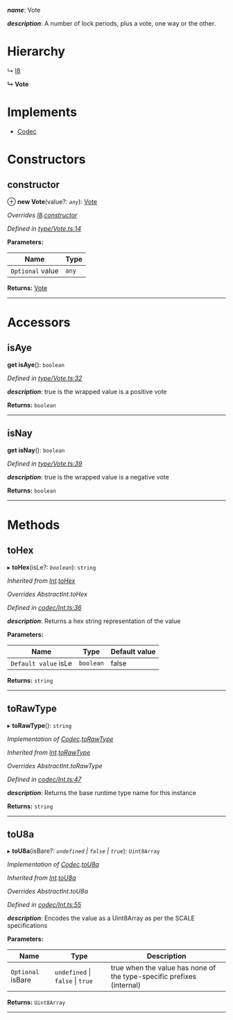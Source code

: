 

*__name__*: Vote

*__description__*: A number of lock periods, plus a vote, one way or the other.

# Hierarchy

↳  [I8](_primitive_i8_.i8.md)

**↳ Vote**

# Implements

* [Codec](../interfaces/_types_.codec.md)

# Constructors

<a id="constructor"></a>

##  constructor

⊕ **new Vote**(value?: *`any`*): [Vote](_type_vote_.vote.md)

*Overrides [I8](_primitive_i8_.i8.md).[constructor](_primitive_i8_.i8.md#constructor)*

*Defined in [type/Vote.ts:14](https://github.com/polkadot-js/api/blob/bb38db5/packages/types/src/type/Vote.ts#L14)*

**Parameters:**

| Name | Type |
| ------ | ------ |
| `Optional` value | `any` |

**Returns:** [Vote](_type_vote_.vote.md)

___

# Accessors

<a id="isaye"></a>

##  isAye

**get isAye**(): `boolean`

*Defined in [type/Vote.ts:32](https://github.com/polkadot-js/api/blob/bb38db5/packages/types/src/type/Vote.ts#L32)*

*__description__*: true is the wrapped value is a positive vote

**Returns:** `boolean`

___
<a id="isnay"></a>

##  isNay

**get isNay**(): `boolean`

*Defined in [type/Vote.ts:39](https://github.com/polkadot-js/api/blob/bb38db5/packages/types/src/type/Vote.ts#L39)*

*__description__*: true is the wrapped value is a negative vote

**Returns:** `boolean`

___

# Methods

<a id="tohex"></a>

##  toHex

▸ **toHex**(isLe?: *`boolean`*): `string`

*Inherited from [Int](_codec_int_.int.md).[toHex](_codec_int_.int.md#tohex)*

*Overrides AbstractInt.toHex*

*Defined in [codec/Int.ts:36](https://github.com/polkadot-js/api/blob/bb38db5/packages/types/src/codec/Int.ts#L36)*

*__description__*: Returns a hex string representation of the value

**Parameters:**

| Name | Type | Default value |
| ------ | ------ | ------ |
| `Default value` isLe | `boolean` | false |

**Returns:** `string`

___
<a id="torawtype"></a>

##  toRawType

▸ **toRawType**(): `string`

*Implementation of [Codec](../interfaces/_types_.codec.md).[toRawType](../interfaces/_types_.codec.md#torawtype)*

*Inherited from [Int](_codec_int_.int.md).[toRawType](_codec_int_.int.md#torawtype)*

*Overrides AbstractInt.toRawType*

*Defined in [codec/Int.ts:47](https://github.com/polkadot-js/api/blob/bb38db5/packages/types/src/codec/Int.ts#L47)*

*__description__*: Returns the base runtime type name for this instance

**Returns:** `string`

___
<a id="tou8a"></a>

##  toU8a

▸ **toU8a**(isBare?: *`undefined` \| `false` \| `true`*): `Uint8Array`

*Implementation of [Codec](../interfaces/_types_.codec.md).[toU8a](../interfaces/_types_.codec.md#tou8a)*

*Inherited from [Int](_codec_int_.int.md).[toU8a](_codec_int_.int.md#tou8a)*

*Overrides AbstractInt.toU8a*

*Defined in [codec/Int.ts:55](https://github.com/polkadot-js/api/blob/bb38db5/packages/types/src/codec/Int.ts#L55)*

*__description__*: Encodes the value as a Uint8Array as per the SCALE specifications

**Parameters:**

| Name | Type | Description |
| ------ | ------ | ------ |
| `Optional` isBare | `undefined` \| `false` \| `true` |  true when the value has none of the type-specific prefixes (internal) |

**Returns:** `Uint8Array`

___

